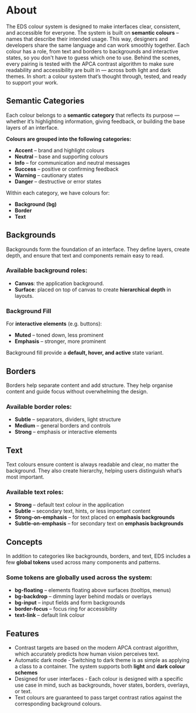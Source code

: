 # About

The EDS colour system is designed to make interfaces clear, consistent, and accessible for everyone. The system is built on **semantic colours** – names that describe their intended usage.  This way, designers and developers share the same language and can work smoothly together.
Each colour has a role, from text and borders to backgrounds and interactive states, so you don't have to guess which one to use. Behind the scenes, every pairing is tested with the APCA contrast algorithm to make sure readability and accessibility are built in — across both light and dark themes.
In short: a colour system that’s thought through, tested, and ready to support your work.

## Semantic Categories

Each colour belongs to a **semantic category** that reflects its purpose — whether it’s highlighting information, giving feedback, or building the base layers of an interface.

**Colours are grouped into the following categories:**

- **Accent** – brand and highlight colours
- **Neutral** – base and supporting colours
- **Info** – for communication and neutral messages
- **Success** – positive or confirming feedback
- **Warning** – cautionary states
- **Danger** – destructive or error states

Within each category, we have colours for:

- **Background (bg)**
- **Border**
- **Text**

## Backgrounds

Backgrounds form the foundation of an interface. They define layers, create depth, and ensure that text and components remain easy to read.

### Available background roles:

- **Canvas**: the application background.
- **Surface**: placed on top of canvas to create **hierarchical depth** in layouts.

### Background Fill

For **interactive elements** (e.g. buttons):

- **Muted** – toned down, less prominent
- **Emphasis** – stronger, more prominent

Background fill provide a **default, hover, and active** state variant.

## Borders

Borders help separate content and add structure. They help organise content and guide focus without overwhelming the design.

### Available border roles:

- **Subtle** – separators, dividers, light structure
- **Medium** – general borders and controls
- **Strong** – emphasis or interactive elements

## Text

Text colours ensure content is always readable and clear, no matter the background. They also create hierarchy, helping users distinguish what’s most important.

### Available text roles:

- **Strong** – default text colour in the application
- **Subtle** – secondary text, hints, or less important content
- **Strong-on-emphasis** – for text placed on **emphasis backgrounds**
- **Subtle-on-emphasis** – for secondary text on **emphasis backgrounds**

## Concepts

In addition to categories like backgrounds, borders, and text, EDS includes a few **global tokens** used across many components and patterns.

### Some tokens are globally used across the system:

- **bg-floating** – elements floating above surfaces (tooltips, menus)
- **bg-backdrop** – dimming layer behind modals or overlays
- **bg-input** – input fields and form backgrounds
- **border-focus** – focus ring for accessibility
- **text-link** – default link colour

## Features

- Contrast targets are based on the modern APCA contrast algorithm, which accurately predicts how human vision perceives text.
- Automatic dark mode - Switching to dark theme is as simple as applying a class to a container. The system supports both **light** and **dark colour schemes**
- Designed for user interfaces - Each colour is designed with a specific use case in mind, such as backgrounds, hover states, borders, overlays, or text.
- Text colours are guaranteed to pass target contrast ratios against the corresponding background colours.

